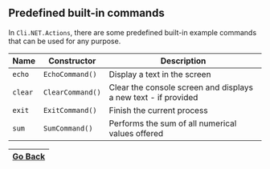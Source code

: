 ## Predefined built-in commands
In `Cli.NET.Actions`, there are some predefined built-in example commands that can be used for any purpose.

| Name | Constructor | Description |
| ---- | ----- | ----------- |
| `echo` | `EchoCommand()` | Display a text in the screen |
| `clear` | `ClearCommand()` | Clear the console screen and displays a new text - if provided |
| `exit` | `ExitCommand()` | Finish the current process |
| `sum` | `SumCommand()` | Performs the sum of all numerical values offered |

| [Go Back](https://github.com/EternalQuasar0206/Cli.NET) |
| ------- |